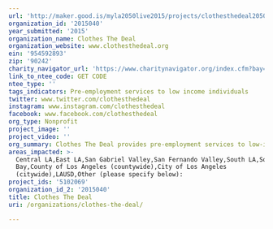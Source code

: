 ```yaml
---
url: 'http://maker.good.is/myla2050live2015/projects/clothesthedeal2050.html'
organization_id: '2015040'
year_submitted: '2015'
organization_name: Clothes The Deal
organization_website: www.clothesthedeal.org
ein: '954592893'
zip: '90242'
charity_navigator_url: 'https://www.charitynavigator.org/index.cfm?bay=search.profile&ein=954592893'
link_to_ntee_code: GET CODE
ntee_type: ''
tags_indicators: Pre-employment services to low income individuals
twitter: www.twitter.com/clothesthedeal
instagram: www.instagram.com/clothesthedeal
facebook: www.facebook.com/clothesthedeal
org_type: Nonprofit
project_image: ''
project_video: ''
org_summary: Clothes The Deal provides pre-employment services to low-income individuals.
areas_impacted: >-
  Central LA,East LA,San Gabriel Valley,San Fernando Valley,South LA,South
  Bay,County of Los Angeles (countywide),City of Los Angeles
  (citywide),LAUSD,Other (please specify below):
project_ids: '5102069'
organization_id_2: '2015040'
title: Clothes The Deal
uri: /organizations/clothes-the-deal/

---
```

